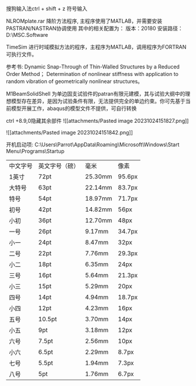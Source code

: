 搜狗输入法ctrl + shift + z 符号输入

NLROMplate.rar 降阶方法程序, 主程序使用了MATLAB，并需要安装PASTRAN/NASTRAN协调使用
其中的相关配置为：
版本：20180
安装路径：D:\\MSC.Software

TimeSim 进行时域模拟方法的程序，主程序为MATLAB，调用程序为FORTRAN可执行文件。

参考书:
Dynamic Snap-Through of Thin-Walled Structures by a Reduced Order Method；
Determination of nonlinear stiffness with application to random vibration of geometrically nonlinear structures。

M1BeamSolidShell 为单边固支试验件的patran有限元建模，其与试验大纲中的理想模型存在差异，是因为试验条件有限，无法提供完全的单边约束。你可先基于当前模型开展工作，abaqus的模型文件不提供，可自行转换



ctrl +8.9,0隐藏其余部件
![[attachments/Pasted image 20231024151827.png]]

![[attachments/Pasted image 20231024151842.png]]

开机启动项: 
C:\Users\Parrot\AppData\Roaming\Microsoft\Windows\Start Menu\Programs\Startup



|   |   |   |   |
|---|---|---|---|
|中文字号|英文字号（磅）|毫米|像素|
|1英寸|72pt|25.30mm|95.6px|
|大特号|63pt|22.14mm|83.7px|
|特号|54pt|18.97mm|71.7px|
|初号|42pt|14.82mm|56px|
|小初|36pt|12.70mm|48px|
|一号|26pt|9.17mm|34.7px|
|小一|24pt|8.47mm|32px|
|二号|22pt|7.76mm|29.3px|
|小二|18pt|6.35mm|24px|
|三号|16pt|5.64mm|21.3px|
|小三|15pt|5.29mm|20px|
|四号|14pt|4.94mm|18.7px|
|小四|12pt|4.23mm|16px|
|五号|10.5pt|3.70mm|14px|
|小五|9pt|3.18mm|12px|
|六号|7.5pt|2.56mm|10px|
|小六|6.5pt|2.29mm|8.7px|
|七号|5.5pt|1.94mm|7.3px|
|八号|5pt|1.76mm|6.7px|